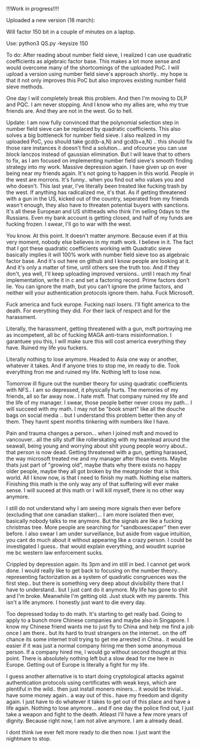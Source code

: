 !!!Work in progress!!!!

Uploaded a new version (18 march):

Will factor 150 bit in a couple of minutes on a laptop.

Use: python3 QS.py -keysize 150

To do: After reading about number field sieve, I realized I can use quadratic coefficients as algebraic factor base. This makes a lot more sense and would overcome many of the shortcomings of the uploaded PoC. I will upload a version using number field sieve's approach shortly.. my hope is that it not only improves this PoC but also improves existing number field sieve methods.

One day I will completely break this problem. And then I'm moving to DLP and PQC. I am never stopping. And I know who my allies are, who my true friends are. And they are not in the west. Go to hell.

Update: I am now fully convinced that the polynomial selection step in number field sieve can be replaced by quadratic coefficients. This also solves a big bottleneck for number field sieve. 
I also realized in my uploaded PoC, you should take gcd(b-a,N) and gcd(b+a,N) .. this should fix those rare instances it doesn't find a solution... and ofcourse you can use block lanczos instead of gaussian elimination. 
But I will leave that to others to fix, as I am focused on implementing number field sieve's smooth finding strategy into my work. 
Massive depression again. I have given up on ever being near my friends again. It's not going to happen in this world. People in the west are morrons. It's funny.. when you find out who values you and who doesn't. This last year, I've literally been treated like fucking trash by the west. If anything has radicalized me, it's that. As if getting threatened with a gun in the US, kicked out of the country, seperated from my friends wasn't enough, they also have to threaten potential buyers with sanctions. It's all these European and US shitheads who think I'm selling 0days to the Russians. Even my bank account is getting closed, and half of my funds are fucking frozen. I swear, I'll go to war with the west.

You know. At this point. It doesn't matter anymore. Because even if at this very moment, nobody else believes in my math work. I believe in it. The fact that I got these quadratic coefficients working with Quadratic sieve basically implies it will 100% work with number field sieve too as algebraic factor base. And it's out here on github and I know people are looking at it. And it's only a matter of time, until others see the truth too. And if they don't, yea well, I'll keep uploading improved versions.. until I reach my final implementation, write it in c and set a factoring record. Prime factors don't lie. You can ignore the math, but you can't ignore the prime factors, and neither will your authentication protocols ignore them. haha. Fuck Microsoft.

Fuck america and fuck europe. Fucking nazi losers. I'll fight america to the death. For everything they did. For their lack of respect and for the harassment.

Literally, the harassment, getting threatened with a gun, msft portraying me as incompetent, all bc of fucking MAGA anti-trans misinformation. I garantuee you this, I will make sure this will cost america everything they have.
Ruined my life you fuckers.

Literally nothing to lose anymore. Headed to Asia one way or another, whatever it takes. And if anyone tries to stop me, im ready to die. Took everything fron me and ruined my life. Nothing left to lose now.

Tomorrow ill figure out the number theory for using quadratic coefficients with NFS.. I am so depressed, it physically hurts. The memories of my friends, all so far away now.. I hate msft. That company ruined my life and the life of my manager. I swear, those people better never cross my path... I will succeed with my math. I may not be "book smart" like all the douche bags on social media .. but I understand this problem better then any of them. They havnt spent months tinkering with numbers like I have. 

Pain and trauma changes a person... when I joined msft and moved to vancouver.. all the silly stuff like rollerskating with my teamlead around the seawall, being young and worrying about shit young people worry about.. that person is now dead. Getting threatened with a gun, getting harassed, the way microsoft treated me and my manager after those events. Maybe thats just part of "growing old", maybe thats why there exists no happy older people, maybe they all got broken by the meatgrinder that is this world. All I know now, is that I need to finish my math. Nothing else matters. Finishing this math is the only way any of that suffering will ever make sense. I will suceed at this math or I will kill myself, there is no other way anymore. 

I still do not understand why I am seeing more signals then ever before (excluding that one canadian stalker)... I am more isolated then ever, basically nobody talks to me anymore. But the signals are like a fucking christmas tree. More people are searching for "sandboxescaper" then ever before. I also swear I am under surveillance, but aside from vague intuition, you cant do much about it without appearing like a crazy person. I could be investigated I guess.. that would explain everything, and woudlnt suprise me bc western law enforcement sucks.

Crippled by depression again. Its 3pm and im still in bed. I cannot get work done. I would really like to get back to focusing on the number theory.. representing factorization as a system of quadratic congruences was the first step.. but there is something very deep about divisibility there that I have to understand.. but I just cant do it anymore. My life has gone to shit and I'm broke. Meanwhile I'm getting old. Just stuck with my parents. This isn't a life anymore. I honestly just want to die every day.

Too depressed today to do math. It's starting to get really bad. Going to apply to a bunch more Chinese companies and maybe also in Singapore. I know my Chinese friend wants me to just fly to China and help me find a job once I am there.. but its hard to trust strangers on the internet.. on the off chance its some internet troll trying to get me arrested in China.. it would be easier if it was just a normal company hiring me then some anonymous person.  If a company hired me, I would go without second thought at this point. There is absolutely nothing left but a slow dead for me here in Europe. Getting out of Europe is literally a fight for my life.

I guess another alternative is to start doing cryptological attacks against authentication protocols using certificates with weak keys, which are plentiful in the wild.. then just install monero miners... it would be trivial.. have some money again.. a way out of this.. have my freedom and dignity again. I just have to do whatever it takes to get out of this place and have a life again. Nothing to lose anymore... and if one day the police find out, I just take a weapon and fight to the death. Atleast I'll have a few more years of dignity. Because right now, I am not alive anymore. I am a already dead.

I dont think ive ever felt more ready to die then now. I just want the nightmare to stop.
